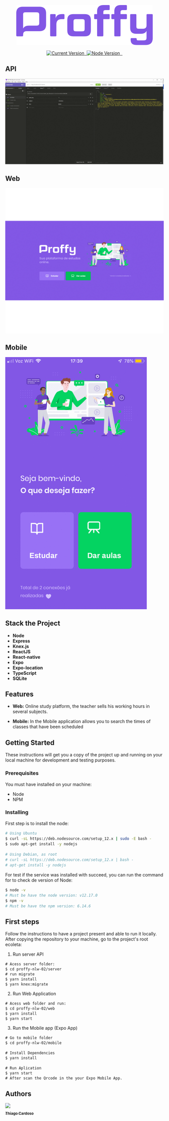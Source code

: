 <p align="center">
  <a href="#">
   <img alt="proffy" src="https://github.com/Thiago-Cardoso/proffy-nlw-02/blob/master/web/src/assets/images/logo-proffy.png?raw=true width="200">
  </a>
</p>

<p align="center">
  <a href="https://github.com/Thiago-Cardoso/proffy-nlw-02">
    <img alt="Current Version" src="https://img.shields.io/badge/version-1.0.0 -blue.svg">
  </a>
  <a href="https://pt-br.reactjs.org/">
    <img alt="" src="https://img.shields.io/badge/React-16.13.1-blue.svg" target="_blank">
  </a>

  <a href="https://nodejs.org/en/">
    <img alt="Node Version" src="https://img.shields.io/badge/node-%3E%3D%2012.0.0-brightgreen" target="_blank">
  </a>
  <a href="https://expressjs.com/pt-br/">
    <img alt="" src="https://img.shields.io/badge/Express-4.17.1-red.svg" target="_blank">
  </a>
  <a href="https://jestjs.io/">
    <img alt="" src="https://img.shields.io/badge/Typescript-3.7.2-blue.svg" target="_blank">
  </a>
  
</p>

## API
![](https://github.com/Thiago-Cardoso/proffy-nlw-02/blob/master/web/src/assets/images/nlw2-api.gif)

## Web

![](https://github.com/Thiago-Cardoso/proffy-nlw-02/blob/master/web/src/assets/images/nlw2-web.gif)

## Mobile
![](https://github.com/Thiago-Cardoso/proffy-nlw-02/blob/master/web/src/assets/images/nlw2-mobile.gif)

## Stack the Project

- **Node**
- **Express**
- **Knex.js**
- **ReactJS**
- **React-native**
- **Expo**
- **Expo-location**
- **TypeScript**
- **SQLite**

## Features

- **Web:** Online study platform, the teacher sells his working hours in several subjects.

- **Mobile:** In the Mobile application allows you to search the times of classes that have been scheduled

## Getting Started

These instructions will get you a copy of the project up and running on your local machine for development and testing purposes.

### Prerequisites

You must have installed on your machine:

- Node
- NPM

### Installing

First step is to install the node:

```bash
# Using Ubuntu
$ curl -sL https://deb.nodesource.com/setup_12.x | sudo -E bash -
$ sudo apt-get install -y nodejs

# Using Debian, as root
# curl -sL https://deb.nodesource.com/setup_12.x | bash -
# apt-get install -y nodejs

```

For test if the service was installed with succeed, you can run the command for to check de version of Node:

```bash
$ node -v
# Must be have the node version: v12.17.0
$ npm -v
# Must be have the npm version: 6.14.6
```

## First steps

Follow the instructions to have a project present and able to run it locally.
After copying the repository to your machine, go to the project's root ecoleta:

1.  Run server API

```
# Acess server folder:
$ cd proffy-nlw-02/server
# run migrate 
$ yarn install
$ yarn knex:migrate

```

2.  Run Web Application

```
# Acess web folder and run:
$ cd proffy-nlw-02/web
$ yarn install
$ yarn start
```

3.  Run the Mobile app (Expo App)

```
# Go to mobile folder
$ cd proffy-nlw-02/mobile

# Install Dependencies
$ yarn install

# Run Aplication
$ yarn start
# After scan the Qrcode in the your Expo Mobile App.
```

## Authors

<!-- ALL-CONTRIBUTORS-LIST:START - Do not remove or modify this section -->
<!-- prettier-ignore -->
[<img src="https://avatars1.githubusercontent.com/u/1753070?s=460&v=4" width="100px;"/><br /><sub><b>Thiago Cardoso</b></sub>](https://github.com/Thiago-Cardoso)<br />